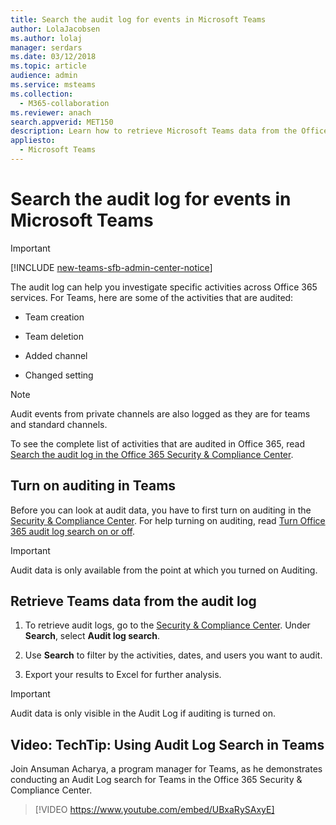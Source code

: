 ```yaml
---
title: Search the audit log for events in Microsoft Teams
author: LolaJacobsen
ms.author: lolaj
manager: serdars
ms.date: 03/12/2018
ms.topic: article
audience: admin
ms.service: msteams
ms.collection: 
  - M365-collaboration
ms.reviewer: anach
search.appverid: MET150
description: Learn how to retrieve Microsoft Teams data from the Office 365 audit log.
appliesto: 
  - Microsoft Teams
---
```


Search the audit log for events in Microsoft Teams
==================================================
> [!IMPORTANT]
> [!INCLUDE [new-teams-sfb-admin-center-notice](includes/new-teams-sfb-admin-center-notice.md)]

The audit log can help you investigate specific activities across Office 365 services. For Teams, here are some of the activities that are audited:

- Team creation

- Team deletion

- Added channel

- Changed setting

> [!NOTE]
> Audit events from private channels are also logged as they are for teams and standard channels.

To see the complete list of activities that are audited in Office 365, read [Search the audit log in the Office 365 Security & Compliance Center](https://support.office.com/article/0d4d0f35-390b-4518-800e-0c7ec95e946c).

## Turn on auditing in Teams

Before you can look at audit data, you have to first turn on auditing in the [Security & Compliance Center](https://protection.office.com). For help turning on auditing, read [Turn Office 365 audit log search on or off](https://support.office.com/article/Turn-Office-365-audit-log-search-on-or-off-e893b19a-660c-41f2-9074-d3631c95a014).

> [!IMPORTANT]
> Audit data is only available from the point at which you turned on Auditing.

## Retrieve Teams data from the audit log


1.  To retrieve audit logs, go to the [Security & Compliance Center](https://go.microsoft.com/fwlink/?linkid=855775). Under **Search**, select **Audit log search**.



2. Use **Search** to filter by the activities, dates, and users you want to audit.

3. Export your results to Excel for further analysis.

> [!IMPORTANT]
> Audit data is only visible in the Audit Log if auditing is turned on.

## Video: TechTip: Using Audit Log Search in Teams

Join Ansuman Acharya, a program manager for Teams, as he demonstrates conducting an Audit Log search for Teams in the Office 365 Security & Compliance Center. 

> [!VIDEO https://www.youtube.com/embed/UBxaRySAxyE]
